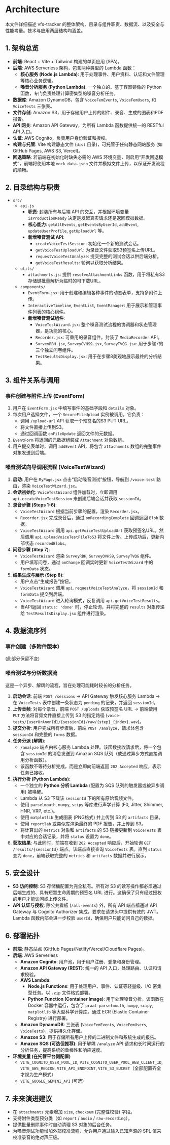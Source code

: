 # Architecture

本文件详细描述 vfs-tracker 的整体架构、目录与组件职责、数据流、以及安全与性能考量。技术与应用两层结构均涵盖。

## 1. 架构总览

- **前端**: React + Vite + Tailwind 构建的单页应用 (SPA)。
- **后端**: AWS Serverless 架构，包含两种类型的 Lambda 函数：
  - **核心服务 (Node.js Lambda)**: 用于处理事件、用户资料、认证和文件管理等核心业务逻辑。
  - **嗓音分析服务 (Python Lambda)**: 一个独立的、基于容器镜像的 Python 函数，专门负责处理计算密集型的嗓音分析任务。
- **数据库**: Amazon DynamoDB，包含 `VoiceFemEvents`, `VoiceFemUsers`, 和 `VoiceTests` 三张表。
- **文件存储**: Amazon S3，用于存储用户上传的附件、录音、生成的图表和PDF报告。
- **API 网关**: Amazon API Gateway，为所有 Lambda 函数提供统一的 RESTful API 入口。
- **认证**: AWS Cognito，负责用户身份验证和授权。
- **构建与托管**: Vite 构建静态文件 (`dist` 目录)，可托管于任何静态网站服务 (如 GitHub Pages, AWS S3, Vercel)。
- **回退策略**: 若前端在初始化时缺失必需的 AWS 环境变量，则启用“开发回退模式”，前端将使用本地 `mock_data.json` 文件并模拟文件上传，以保证开发流程的顺畅。

## 2. 目录结构与职责

- `src/`
  - `api.js`
    - **职责**: 封装所有与后端 API 的交互，并根据环境变量 `isProductionReady` 决定是发起真实请求还是返回模拟数据。
    - **核心能力**: `getAllEvents`, `getEventsByUserId`, `addEvent`, `updateUserProfile`, `getUploadUrl` 等。
    - **新增嗓音测试 API**: 
      - `createVoiceTestSession`: 初始化一个新的测试会话。
      - `getVoiceTestUploadUrl`: 为录音文件获取S3预签名上传URL。
      - `requestVoiceTestAnalyze`: 提交完整的测试会话以供后端分析。
      - `getVoiceTestResults`: 轮询以获取分析结果。
  - `utils/`
    - `attachments.js`: 提供 `resolveAttachmentLinks` 函数，用于将私有S3存储键批量解析为临时的可下载URL。
  - `components/`
    - `EventForm.jsx`: 用于创建和编辑各种事件的动态表单，支持多附件上传。
    - `InteractiveTimeline`, `EventList`, `EventManager`: 用于展示和管理事件列表的核心组件。
    - **新增嗓音测试组件**:
      - `VoiceTestWizard.jsx`: 整个嗓音测试流程的协调器和状态管理器，是功能的核心。
      - `Recorder.jsx`: 可重用的录音组件，封装了 `MediaRecorder` API。
      - `SurveyRBH.jsx`, `SurveyOVHS9.jsx`, `SurveyTVQG.jsx`: 用于步骤7的三个独立问卷组件。
      - `TestResultsDisplay.jsx`: 用于在步骤8美观地展示最终的分析结果。

## 3. 组件关系与调用

### 事件创建与附件上传 (EventForm)

1.  用户在 `EventForm.jsx` 中填写事件的基础字段和 `details` 对象。
2.  每次用户选择文件，一个 `SecureFileUpload` 实例被调用，它负责：
    -   调用 `/upload-url` API 获取一个预签名的S3 PUT URL。
    -   将文件直接上传到S3。
    -   通过回调函数 `onFileUpdate` 返回文件的元数据。
3.  `EventForm` 将返回的元数据组装成 `Attachment` 对象数组。
4.  用户提交表单时，调用 `addEvent` API，将包含 `attachments` 数组的完整事件对象发送到后端。

### 嗓音测试向导调用流程 (VoiceTestWizard)

1.  **启动**: 用户在 `MyPage.jsx` 点击“启动嗓音测试”按钮，导航到 `/voice-test` 路由，渲染 `VoiceTestWizard.jsx`。
2.  **会话初始化**: `VoiceTestWizard` 组件加载时，立即调用 `api.createVoiceTestSession` 来创建后端会话并获取 `sessionId`。
3.  **录音步骤 (Steps 1-6)**: 
    -   `VoiceTestWizard` 根据当前步骤的配置，渲染 `Recorder.jsx`。
    -   `Recorder.jsx` 完成录音后，通过 `onRecordingComplete` 回调返回 `Blob` 数据。
    -   `VoiceTestWizard` 调用 `api.getVoiceTestUploadUrl` 获取预签名URL，然后调用 `api.uploadVoiceTestFileToS3` 将文件上传。上传成功后，更新内部状态 `recordedBlobs`。
4.  **问卷步骤 (Step 7)**:
    -   `VoiceTestWizard` 渲染 `SurveyRBH`, `SurveyOVHS9`, `SurveyTVQG` 组件。
    -   用户填写问卷，通过 `onChange` 回调实时更新 `VoiceTestWizard` 中的 `formData` 状态。
5.  **结果生成与展示 (Step 8)**:
    -   用户点击“生成报告”按钮。
    -   `VoiceTestWizard` 调用 `api.requestVoiceTestAnalyze`，将 `sessionId` 和 `formData` 提交到后端。
    -   `VoiceTestWizard` 进入轮询模式，反复调用 `api.getVoiceTestResults`。
    -   当API返回 `status: 'done'` 时，停止轮询，并将完整的 `results` 对象传递给 `TestResultsDisplay.jsx` 组件进行渲染。

## 4. 数据流序列

### 事件创建（多附件版本）

(此部分保留不变)

### 嗓音测试与分析数据流

这是一个异步、解耦的流程，旨在处理可能耗时较长的分析任务。

1.  **启动会话**: 前端 `POST /sessions` -> API Gateway 触发核心服务 Lambda -> 在 `VoiceTests` 表中创建一条状态为 `pending` 的记录，并返回 `sessionId`。
2.  **上传音频**: 对每个录音，前端 `POST /uploads` 获取预签名 URL -> 前端使用 `PUT` 方法将音频文件直接上传到 S3 的指定路径 (`voice-tests/{userOrAnonId}/{sessionId}/raw/{step}_{index}.wav`)。
3.  **提交分析**: 用户完成所有步骤后，前端 `POST /analyze`，请求体包含 `sessionId` 和完整的 `forms` 数据。
4.  **任务分派 (解耦)**: 
    -   `/analyze` 端点由核心服务 Lambda 处理。该函数接收请求后，将一个包含 `sessionId` 的消息发送到 Amazon SQS 队列（或通过异步方式直接调用分析函数）。
    -   该函数不等待分析完成，而是立即向前端返回 `202 Accepted` 响应，表示任务已接收。
5.  **执行分析 (Python Lambda)**: 
    -   一个独立的 **Python 分析 Lambda** (配置为 SQS 队列的触发器或被异步调用) 被唤醒。
    -   Lambda 从 S3 下载该 `sessionId` 下的所有原始音频文件。
    -   使用 `parselmouth`, `numpy`, `scipy` 等库进行声学计算 (F0, Jitter, Shimmer, HNR, VRP, etc.)。
    -   使用 `matplotlib` 生成图表 (PNG格式) 并上传到 S3 的 `artifacts` 目录。
    -   使用 `reportlab` 或类似库渲染最终的 PDF 报告，并上传到 S3。
    -   将计算出的 `metrics` 对象和 `artifacts` 的 S3 链接更新到 `VoiceTests` 表中对应的会话记录，并将 `status` 设置为 `done`。
6.  **获取结果**: 与此同时，前端在收到 `202 Accepted` 响应后，开始轮询 `GET /results/{sessionId}` 端点。该端点直接查询 `VoiceTests` 表。直到 `status` 变为 `done`，前端获取完整的 `metrics` 和 `artifacts` 数据并进行展示。

## 5. 安全设计

- **S3 访问控制**: S3 存储桶配置为完全私有。所有对 S3 的读写操作都必须通过后端生成的、具有短暂生命周期的预签名 URL 进行。这确保了只有经过授权的用户才能访问或上传文件。
- **API 认证与授权**: 除公共看板 (`/all-events`) 外，所有 API 端点都通过 API Gateway 与 Cognito Authorizer 集成，要求在请求头中提供有效的 JWT。Lambda 函数内部会进一步校验 `userId`，确保用户只能访问自己的数据。

## 6. 部署拓扑

- **前端**: 静态站点 (GitHub Pages/Netlify/Vercel/Cloudflare Pages)。
- **后端**: AWS Serverless
  - **Amazon Cognito**: 用户池，用于用户注册、登录和身份管理。
  - **Amazon API Gateway (REST)**: 统一的 API 入口，处理路由、认证和请求校验。
  - **AWS Lambda**:
    - **Node.js Functions**: 用于处理用户、事件、认证等轻量级、I/O 密集型任务。以 `.zip` 文件格式部署。
    - **Python Function (Container Image)**: 用于处理嗓音分析。该函数在 Docker 容器中运行，包含了 `praat-parselmouth`, `numpy`, `scipy`, `matplotlib` 等大型科学计算库。通过 ECR (Elastic Container Registry) 进行部署。
  - **Amazon DynamoDB**: 三张表 (`VoiceFemEvents`, `VoiceFemUsers`, `VoiceTests`)，提供持久化存储。
  - **Amazon S3**: 用于存储所有用户上传的二进制文件和系统生成的报告。
  - **Amazon SQS (可选但推荐)**: 用于解耦 `/analyze` API 请求和长时间运行的分析任务，提高系统的鲁棒性和响应速度。
- **环境变量 (在托管平台侧配置)**
  - `VITE_COGNITO_USER_POOL_ID`, `VITE_COGNITO_USER_POOL_WEB_CLIENT_ID`, `VITE_AWS_REGION`, `VITE_API_ENDPOINT`, `VITE_S3_BUCKET`（全部配置齐全才视为生产模式）
  - `VITE_GOOGLE_GEMINI_API` (可选)

## 7. 未来演进建议

- 在 `attachments` 元素增加 `size`, `checksum` (完整性校验) 字段。
- 支持附件类型预分类（如 `report` / `audio` / `raw-recording`）。
- 提供批量删除事件时自动清理 S3 对象的后台任务。
- 为嗓音测试功能增加外部校准流程，允许用户通过输入已知声源的 SPL 值来校准录音的绝对声压级。
